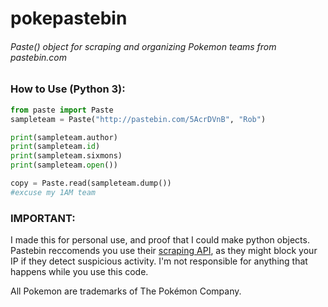 # pokepastebin
###### Paste() object for scraping and organizing Pokemon teams from pastebin.com

### How to Use (Python 3):
```python
from paste import Paste
sampleteam = Paste("http://pastebin.com/5AcrDVnB", "Rob")

print(sampleteam.author)
print(sampleteam.id)
print(sampleteam.sixmons)
print(sampleteam.open())

copy = Paste.read(sampleteam.dump())
#excuse my 1AM team
```
### IMPORTANT:
I made this for personal use, and proof that I could make python objects. Pastebin reccomends you use their [scraping API](https://pastebin.com/api_scraping_faq), as they might block your IP if they detect suspicious activity. I'm not responsible for anything that happens while you use this code.

All Pokemon are trademarks of The Pokémon Company.
